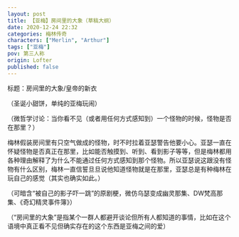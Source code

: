 ```yaml
---
layout: post
title: 【亚梅】房间里的大象（草稿大纲）
date: 2020-12-24 22:32
categories: 梅林传奇
characters: ["Merlin", "Arthur"]
tags: ["亚梅"]
pov: 第三人称
origin: Lofter
published: false
---
```


标题：房间里的大象/皇帝的新衣

（圣诞小甜饼，单纯的亚梅玩闹）

（微哲学讨论：当你看不见（或者用任何方式感知到）一个怪物的时候，怪物是否在那里？）

梅林假装房间里有只空气做成的怪物，时不时拉着亚瑟警告他要小心。亚瑟一直在怀疑怪物是否真正在那里，比如能否触摸到、听到、看到影子等等，但是梅林都用各种理由解释了为什么不能通过任何方式感知到那个怪物。所以亚瑟说这跟没有怪物有什么区别，梅林一直信誓旦旦说他知道怪物就是在那里，亚瑟总是有种梅林在玩自己的感觉（其实也确实如此。）

（可暗含“被自己的影子吓一跳”的原剧梗，微仿乌瑟变成幽灵那集、DW梵高那集、《奇幻精灵事件簿》）

（“房间里的大象”是指某个一群人都避开谈论但所有人都知道的事情，比如在这个语境中真正看不见但确实存在的这个东西是亚梅之间的爱）
